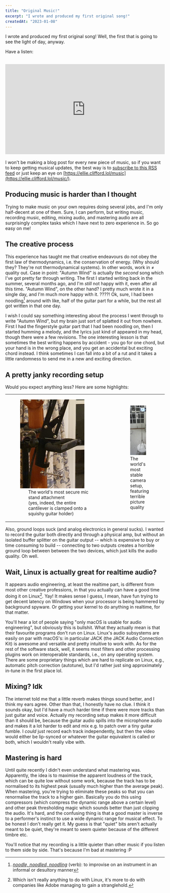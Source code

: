 ```yaml
---
title: "Original Music!"
excerpt: "I wrote and produced my first original song!"
createdAt: "2023-01-08"
---
```


I wrote and produced my first original song! Well, the first that is going to
see the light of day, anyway.

Have a listen:

<br>
<iframe
  title="&quot;Autumn Wind&quot;"
  src="https://dalek.zone/videos/embed/3f6a49e8-22b9-4db3-bfd7-05c6c415f73b"
  allowfullscreen="" sandbox="allow-same-origin allow-scripts allow-popups"
  frameborder="0" style="min-width: 100%; max-width: 100%; aspect-ratio: 16/9"></iframe>

I won't be making a blog post for every new piece of music, so if you want to
keep getting musical updates, the best way is to [subscribe to this RSS
feed](https://ellie.clifford.lol/music/rss.xml) or just keep an eye on
[https://ellie.clifford.lol/music](https://ellie.clifford.lol/music/).

## Producing music is harder than I thought

Trying to make music on your own requires doing several jobs, and I'm only
half-decent at one of them. Sure, I can perform, but writing music, recording
music, editing, mixing audio, and mastering audio are all surprisingly complex
tasks which I have next to zero experience in. So go easy on me!

## The creative process

This experience has taught me that creative endeavours do not obey the first
law of thermodynamics, i.e. the conservation of energy. (Why should they?
They're not thermodynamical systems). In other words, work in ≠ quality out.
Case in point: "Autumn Wind" is actually the *second* song which I've got
pretty far through writing. The first I started writing back in the summer,
several months ago, and I'm *still* not happy with it, even after all this
time. "Autumn Wind", on the other hand? I pretty much wrote it in a single day,
and I'm much more happy with it. ????! Ok, sure, I had been noodling[^noodle]
around with like, half of the guitar part for a while, but the rest all got
written in that one day.

[^noodle]: [*noodle, noodled,
noodling*](https://www.merriam-webster.com/dictionary/noodle) (verb): to
improvise on an instrument in an informal or desultory manner

I wish I could say something interesting about the process I went through to
write "Autumn Wind", but my brain just sort of splatted it out from nowhere.
First I had the fingerstyle guitar part that I had been noodling on, then I
started humming a melody, and the lyrics just kind of appeared in my head,
though there were a few revisions. The one interesting lesson is that sometimes
the best writing happens by accident - you go for one chord, but your hand is
in the wrong place, and you get an accidental but exciting chord instead. I
think sometimes I can fall into a bit of a rut and it takes a little randomness
to send me in a new and exciting direction.

## A pretty janky recording setup

Would you expect anything less? Here are some highlights:

<div class="noborder">
<table style="width: 100%"><tr><td style="width: 69%">
<figure>
 <img src="./mic_stand.jpg" style="width: 80%"
      alt="A mic stand attached unstably to a guitar stand"
 />
 <figcaption aria-hidden="true" style="width: 80%; margin: auto">
   The world's most secure mic stand attachment<br>
   (yes, indeed, the entire cantilever is clamped onto a squishy guitar holder)
 </figcaption>
</figure>

</td><td>

<figure style="float: right;">
 <img src="./camera_stand.jpg" style="width: 80%"
      alt="A phone, being used as a camera, sitting on a fully extended sheet
           music stand, sitting on a small chair/table"
 />
 <figcaption aria-hidden="true">
   The world's most stable camera setup, featuring terrible picture quality
 </figcaption>
</figure>
</td></tr></table>
</div>

Also, ground loops suck (and analog electronics in general sucks). I wanted to
record the guitar both directly and through a physical amp, but without an
isolated buffer splitter on the guitar output -- which is expensive to buy or
time consuming to build -- connecting to two outputs creates a horrible ground
loop between between the two devices, which just kills the audio quality. Oh
well.

## Wait, Linux is actually great for realtime audio?

It appears audio engineering, at least the realtime part, is different from
most other creative professions, in that you actually can have a good time
doing it on Linux[^linux]. Yay! It makes sense I guess, I mean, have fun trying
to get decent latency on Windows when your processor is being hammered by
background spyware. Or getting your kernel to do anything in realtime, for that
matter.

[^linux]: Which isn't really anything to do with Linux, it's more to do with
companies like Adobe managing to gain a stranglehold.

You'll hear a lot of people saying "only macOS is usable for audio
engineering", but obviously this is bullshit. What they actually mean is that
their favourite programs don't run on Linux. Linux's audio subsystems are
easily on par with macOS's: in particular JACK (the JACK Audio Connection Kit)
is awesome and versatile and pretty intuitive to work with. As for the rest of
the software stack, well, it seems most filters and other processing plugins
work on interoperable standards, i.e., on any operating system. There are some
proprietary things which are hard to replicate on Linux, e.g., automatic pitch
correction (autotune), but I'd rather just sing approximately in-tune in the
first place lol.

## Mixing? Idk

The internet told me that a little reverb makes things sound better, and I
think my ears agree. Other than that, I honestly have no clue. I think it
sounds okay, but I'd have a much harder time if there were more tracks than
just guitar and voice. Actually my recording setup makes it more difficult than
it should be, because the guitar audio spills into the microphone audio and
makes it a lot harder to edit and mix e.g. to patch over a tiny guitar fumble.
I *could* just record each track independently, but then the video would either
be lip-synced or whatever the guitar equivalent is called or both, which I
wouldn't really vibe with.

## Mastering is hard

Until quite recently I didn't even understand what mastering was. Apparently,
the idea is to maximise the apparent loudness of the track, which can be quite
low without some work, because the track has to be normalised to its highest
peak (usually much higher than the average peak). When mastering, you're trying
to eliminate these peaks so that you can renormalise the track to a higher
gain. Basically you do this using compressors (which compress the dynamic range
above a certain level) and other peak thresholding magic which sounds better
than just clipping the audio. It's hard, and the confusing thing is that a good
master is inverse to a performer's instinct to use a wide dynamic range for
musical effect. To be honest I don't really get it. My guess is that "quiet"
bits aren't actually meant to be quiet, they're meant to seem quieter because
of the different timbre etc.

You'll notice that my recording is a little quieter than other music if you
listen to them side by side. That's because I'm bad at mastering :P

<!-- vi: set sts=2 sw=2 et :-->
